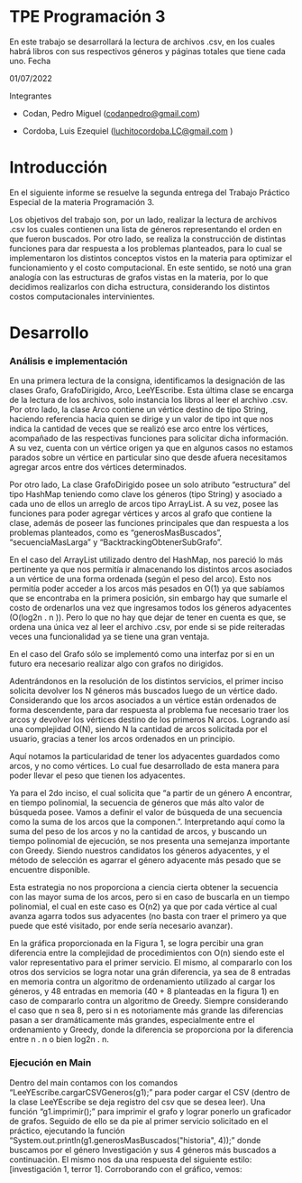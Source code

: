 # TPE Programación 3

En este trabajo se desarrollará la lectura de archivos .csv, en los cuales habrá libros con sus respectivos géneros y páginas totales que tiene cada uno.
Fecha

01/07/2022

Integrantes

-   Codan, Pedro Miguel ([codanpedro@gmail.com](mailto:codanpedro@gmail.com))
    

- Cordoba, Luis Ezequiel ([luchitocordoba.LC@gmail.com](mailto:luchitocordoba.LC@gmail.com) )



# Introducción

  

En el siguiente informe se resuelve la segunda entrega del Trabajo Práctico Especial de la materia Programación 3.

Los objetivos del trabajo son, por un lado, realizar la lectura de archivos .csv los cuales contienen una lista de géneros representando el orden en que fueron buscados. Por otro lado, se realiza la construcción de distintas funciones para dar respuesta a los problemas planteados, para lo cual se implementaron los distintos conceptos vistos en la materia para optimizar el funcionamiento y el costo computacional. En este sentido, se notó una gran analogía con las estructuras de grafos vistas en la materia, por lo que decidimos realizarlos con dicha estructura, considerando los distintos costos computacionales intervinientes.
# Desarrollo

### Análisis e implementación

En una primera lectura de la consigna, identificamos la designación de las clases Grafo, GrafoDirigido, Arco, LeeYEscribe. Esta última clase se encarga de la lectura de los archivos, solo instancia los libros al leer el archivo .csv. Por otro lado, la clase Arco contiene un vértice destino de tipo String, haciendo referencia hacia quien se dirige y un valor de tipo int que nos indica la cantidad de veces que se realizó ese arco entre los vértices, acompañado de las respectivas funciones para solicitar dicha información. A su vez, cuenta con un vértice origen ya que en algunos casos no estamos parados sobre un vértice en particular sino que desde afuera necesitamos agregar arcos entre dos vértices determinados.

Por otro lado, La clase GrafoDirigido posee un solo atributo “estructura” del tipo HashMap teniendo como clave los géneros (tipo String) y asociado a cada uno de ellos un arreglo de arcos tipo ArrayList<Arco>. A su vez, posee las funciones para poder agregar vértices y arcos al grafo que contiene la clase, además de poseer las funciones principales que dan respuesta a los problemas planteados, como es “generosMasBuscados”, “secuenciaMasLarga” y “BacktrackingObtenerSubGrafo”.

En el caso del ArrayList<Arco> utilizado dentro del HashMap, nos pareció lo más pertinente ya que nos permitía ir almacenando los distintos arcos asociados a un vértice de una forma ordenada (según el peso del arco). Esto nos permitía poder acceder a los arcos más pesados en O(1) ya que sabíamos que se encontraba en la primera posición, sin embargo hay que sumarle el costo de ordenarlos una vez que ingresamos todos los géneros adyacentes (O(log2n . n )). Pero lo que no hay que dejar de tener en cuenta es que, se ordena una única vez al leer el archivo .csv, por ende si se pide reiteradas veces una funcionalidad ya se tiene una gran ventaja.

En el caso del Grafo sólo se implementó como una interfaz por si en un futuro era necesario realizar algo con grafos no dirigidos.

Adentrándonos en la resolución de los distintos servicios, el primer inciso solicita devolver los N géneros más buscados luego de un vértice dado. Considerando que los arcos asociados a un vértice están ordenados de forma descendente, para dar respuesta al problema fue necesario traer los arcos y devolver los vértices destino de los primeros N arcos. Logrando así una complejidad O(N), siendo N la cantidad de arcos solicitada por el usuario, gracias a tener los arcos ordenados en un principio.

Aquí notamos la particularidad de tener los adyacentes guardados como arcos, y no como vértices. Lo cual fue desarrollado de esta manera para poder llevar el peso que tienen los adyacentes.

Ya para el 2do inciso, el cual solicita que “a partir de un género A encontrar, en tiempo polinomial, la secuencia de géneros que más alto valor de búsqueda posee. Vamos a definir el valor de búsqueda de una secuencia como la suma de los arcos que la componen.”. Interpretando aquí como la suma del peso de los arcos y no la cantidad de arcos, y buscando un tiempo polinomial de ejecución, se nos presenta una semejanza importante con Greedy. Siendo nuestros candidatos los géneros adyacentes, y el método de selección es agarrar el género adyacente más pesado que se encuentre disponible.

Esta estrategia no nos proporciona a ciencia cierta obtener la secuencia con las mayor suma de los arcos, pero si en caso de buscarla en un tiempo polinomial, el cual en este caso es O(n2) ya que por cada vértice al cual avanza agarra todos sus adyacentes (no basta con traer el primero ya que puede que esté visitado, por ende sería necesario avanzar).

En la gráfica proporcionada en la Figura 1, se logra percibir una gran diferencia entre la complejidad de procedimientos con O(n) siendo este el valor representativo para el primer servicio. El mismo, al compararlo con los otros dos servicios se logra notar una grán diferencia, ya sea de 8 entradas en memoria contra un algoritmo de ordenamiento utilizado al cargar los géneros, y 48 entradas en memoria (40 + 8 planteadas en la figura 1) en caso de compararlo contra un algoritmo de Greedy. Siempre considerando el caso que n sea 8, pero si n es notoriamente más grande las diferencias pasan a ser dramáticamente más grandes, especialmente entre el ordenamiento y Greedy, donde la diferencia se proporciona por la diferencia entre n . n o bien log2n . n.

### Ejecución en Main

Dentro del main contamos con los comandos “LeeYEscribe.cargarCSVGeneros(g1);” para poder cargar el CSV (dentro de la clase LeeYEscribe se deja registro del csv que se desea leer). Una función “g1.imprimir();” para imprimir el grafo y lograr ponerlo un graficador de grafos. Seguido de ello se da pie al primer servicio solicitado en el práctico, ejecutando la función “System.out.println(g1.generosMasBuscados("historia", 4));” donde buscamos por el género Investigación y sus 4 géneros más buscados a continuación. El mismo nos da una respuesta del siguiente estilo: [investigación 1, terror 1]. Corroborando con el gráfico, vemos:
